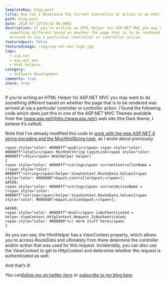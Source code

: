 ```yaml
---
templateKey: blog-post
title: How Can I Determine The Current Controller or Action in an Html Helper
path: blog-post
date: 2010-07-22T19:41:00.000Z
description: If you’re writing an HTML Helper for ASP.NET MVC you may want to do
  something different based on whether the page that is to be rendered was
  arrived at via a particular controller or controller action.
featuredpost: false
featuredimage: /img/asp-net-mvc-logo.jpg
tags:
  - asp.net
  - asp.net mvc
  - html helpers
category:
  - Software Development
comments: true
share: true
---
```

If you’re writing an HTML Helper for ASP.NET MVC you may want to do something different based on whether the page that is to be rendered was arrived at via a particular controller or controller action. I found the following code which does just this in one of the ASP.NET MVC Themes available from the [www.asp.net](http://www.asp.net/) web site (the Dark theme, I believe it’s called).

Note that I’ve already modified this code to [work with the new ASP.NET 4 string encoding and the MvcHtmlString type](http://stevesmithblog.com/blog/default-encoding-of-strings-in-asp-net-mvc-2), as I wrote about previously.

```
<span style="color: #0000ff">public</span> <span style="color: #0000ff">static</span> MvcHtmlString LoginLink(<span style="color: #0000ff">this</span> HtmlHelper helper)
{
<span style="color: #0000ff">string</span> currentControllerName = 
(<span style="color: #0000ff">string</span>)helper.ViewContext.RouteData.Values[<span style="color: #006080">&quot;controller&quot;</span>];
&#160;
<span style="color: #0000ff">string</span> currentActionName = 
(<span style="color: #0000ff">string</span>)helper.ViewContext.RouteData.Values[<span style="color: #006080">&quot;action&quot;</span>];

&#160;
<span style="color: #0000ff">bool</span> isAuthenticated = 
helper.ViewContext.HttpContext.Request.IsAuthenticated;
<span style="color: #008000">// more stuff here</span>
}
```

As you can see, the HtmlHelper has a ViewContext property, which allows you to access RouteData and ultimately from there determine the controller and/or action that was used for this request. Incidentally, you can also use the ViewContext to get to HttpContext and determine whether the request is authenticated as well.

And that’s it!

*You can[follow me on twitter here](http://twitter.com/ardalis) or [subscribe to my blog here](http://feeds.feedburner.com/StevenSmith).*